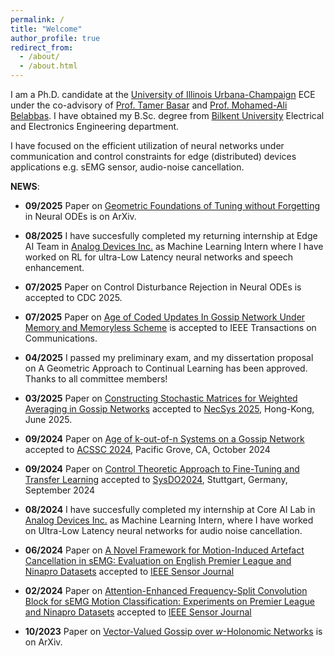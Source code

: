 ```yaml
---
permalink: /
title: "Welcome"
author_profile: true
redirect_from: 
  - /about/
  - /about.html
---
```


I am a Ph.D. candidate at the [University of Illinois Urbana-Champaign](https://illinois.edu/) ECE under the co-advisory of [Prof. Tamer Basar](http://tamerbasar.csl.illinois.edu/) and [Prof. Mohamed-Ali Belabbas](https://publish.illinois.edu/belabbas/). I have obtained my B.Sc. degree from [Bilkent University](https://ee.bilkent.edu.tr/en/) Electrical and Electronics Engineering department. 

I have focused on the efficient utilization of neural networks under communication and control constraints for edge (distributed) devices applications e.g. sEMG sensor, audio-noise cancellation.

**NEWS**:

* **09/2025** Paper on [Geometric Foundations of Tuning without Forgetting](https://erkan1863.github.io/publication/2025-09-02-GeoFoundationsTwF) in Neural ODEs is on ArXiv.

* **08/2025** I have succesfully completed my returning internship at Edge AI Team in [Analog Devices Inc.](https://www.analog.com/en/index.html) as Machine Learning Intern where I have worked on RL for ultra-Low Latency neural networks and speech enhancement.

* **07/2025** Paper on Control Disturbance Rejection in Neural ODEs is accepted to CDC 2025.

* **07/2025** Paper on [Age of Coded Updates In Gossip Network Under Memory and Memoryless Scheme](https://erkan1863.github.io/publication/2024-10-29-age_of_coded) is accepted to IEEE Transactions on Communications.


* **04/2025** I passed my preliminary exam, and my dissertation proposal on A Geometric Approach to Continual Learning has been approved. Thanks to all committee members!

* **03/2025** Paper on [Constructing Stochastic Matrices for Weighted Averaging in Gossip Networks](https://erkan1863.github.io/publication/2025-02-27-contructing_matrices) accepted to [NecSys 2025](https://necsys25.org/), Hong-Kong, June 2025. 

<!-- * **10/2024** Paper on [Age of Coded Updates In Gossip Network Under Memory and Memoryless Scheme](https://erkan1863.github.io/publication/2024-10-29-age_of_coded) is on ArXiv. -->

* **09/2024** Paper on [Age of k-out-of-n Systems on a Gossip Network](https://erkan1863.github.io/publication/2024-02-18-age_k_n_TSS_on_gossip) accepted to [ACSSC 2024](https://www.asilomarsscconf.org/), Pacific Grove, CA, October 2024

* **09/2024** Paper on [Control Theoretic Approach to Fine-Tuning and Transfer Learning](https://erkan1863.github.io/publication/2024-04-17-TuningWithoutForgetting) accepted to [SysDO2024](https://www.sysdo2024.de/en/), Stuttgart, Germany, September 2024

* **08/2024** I have succesfully completed my internship at Core AI Lab in [Analog Devices Inc.](https://www.analog.com/en/index.html) as Machine Learning Intern, where I have worked on Ultra-Low Latency neural networks for audio noise cancellation.

* **06/2024** Paper on [A Novel Framework for Motion-Induced Artefact Cancellation in sEMG: Evaluation on English Premier League and Ninapro Datasets](https://ieeexplore.ieee.org/document/10542637) accepted to [IEEE Sensor Journal](https://ieeexplore.ieee.org/xpl/RecentIssue.jsp?punumber=7361)

* **02/2024** Paper on [Attention-Enhanced Frequency-Split Convolution Block for sEMG Motion Classification: Experiments on Premier League and Ninapro Datasets](https://ieeexplore.ieee.org/document/10375923) accepted to [IEEE Sensor Journal](https://ieeexplore.ieee.org/xpl/RecentIssue.jsp?punumber=7361)

* **10/2023** Paper on [Vector-Valued Gossip over $w$-Holonomic Networks](2023-11-08-holonomy_over_gossip) is on ArXiv.




